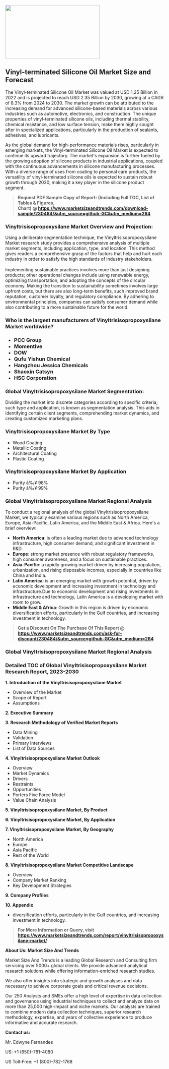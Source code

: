 <p><img class="alignnone size-medium wp-image-20088" src="https://ffe5etoiles.com/wp-content/uploads/2024/12/MST1-300x171.png" alt="" width="300" height="171" /></p><h2>Vinyl-terminated Silicone Oil Market Size and Forecast</h2><p>The Vinyl-terminated Silicone Oil Market was valued at USD 1.25 Billion in 2022 and is projected to reach USD 2.35 Billion by 2030, growing at a CAGR of 8.3% from 2024 to 2030. The market growth can be attributed to the increasing demand for advanced silicone-based materials across various industries such as automotive, electronics, and construction. The unique properties of vinyl-terminated silicone oils, including thermal stability, chemical resistance, and low surface tension, make them highly sought after in specialized applications, particularly in the production of sealants, adhesives, and lubricants.</p><p>As the global demand for high-performance materials rises, particularly in emerging markets, the Vinyl-terminated Silicone Oil Market is expected to continue its upward trajectory. The market's expansion is further fueled by the growing adoption of silicone products in industrial applications, coupled with the continuous advancements in silicone manufacturing processes. With a diverse range of uses from coating to personal care products, the versatility of vinyl-terminated silicone oils is expected to sustain robust growth through 2030, making it a key player in the silicone product segment.</p></p><blockquote id="" class=""><strong>Request PDF Sample Copy of Report: (Including Full TOC, List of Tables &amp; Figures, Chart)&nbsp;@&nbsp;<strong><a href="https://www.marketsizeandtrends.com/download-sample/230484/&utm_source=github-GC&utm_medium=264" target="_blank">https://www.marketsizeandtrends.com/download-sample/230484/&utm_source=github-GC&utm_medium=264</a></strong></strong></blockquote><h3 id="" class="">Vinyltrisisopropoxysilane Market&nbsp;Overview and Projection:</h3><p id="" class="">Using a deliberate segmentation technique, the Vinyltrisisopropoxysilane Market research study provides a comprehensive analysis of multiple market segments, including application, type, and location. This method gives readers a comprehensive grasp of the factors that help and hurt each industry in order to satisfy the high standards of industry stakeholders. <br /> <br />Implementing sustainable practices involves more than just designing products; other operational changes include using renewable energy, optimizing transportation, and adopting the concepts of the circular economy. Making the transition to sustainability sometimes involves large upfront costs, but there are also long-term benefits, such improved brand reputation, customer loyalty, and regulatory compliance. By adhering to environmental principles, companies can satisfy consumer demand while also contributing to a more sustainable future for the world.</p><h3 id="" class="">Who is the largest manufacturers of&nbsp;Vinyltrisisopropoxysilane Market worldwide?</h3><h3 class=""><p><ul><li>PCC Group </li><li> Momentive </li><li> DOW </li><li> Qufu Yishun Chemical </li><li> Hangzhou Jessica Chemicals </li><li> Shaoxin Catsyn </li><li> HSC Corporation</li></ul></p></h3><h3 id="" class="">Global&nbsp;Vinyltrisisopropoxysilane Market Segmentation:</h3><p id="" class="">Dividing the market into discrete categories according to specific criteria, such type and application, is known as segmentation analysis. This aids in identifying certain client segments, comprehending market dynamics, and creating customized marketing plans.</p><h3 id="" class="">Vinyltrisisopropoxysilane Market&nbsp;By Type</h3><p><p><ul><li>Wood Coating</li><li> Metallic Coating</li><li> Architectural Coating</li><li> Plastic Coating</p></li></ul></p></p><h3 id="" class="">Vinyltrisisopropoxysilane Market&nbsp;By Application</h3><p class=""><p><ul><li>Purity â‰¥ 98%</li><li> Purity â‰¥ 99%</li></ul></p></p><h3 id="" class="">Global Vinyltrisisopropoxysilane Market Regional Analysis</h3><p id="" class="">To conduct a regional analysis of the global Vinyltrisisopropoxysilane Market, we typically examine various regions such as North America, Europe, Asia-Pacific, Latin America, and the Middle East &amp; Africa. Here's a brief overview:</p><ul><li><strong>North America</strong>: is often a leading market due to advanced technology infrastructure, high consumer demand, and significant investment in R&amp;D.</li><li><strong>Europe</strong>: strong market presence with robust regulatory frameworks, high consumer awareness, and a focus on sustainable practices.</li><li><strong>Asia-Pacific</strong>: a rapidly growing market driven by increasing population, urbanization, and rising disposable incomes, especially in countries like China and India.</li><li><strong>Latin America</strong>: is an emerging market with growth potential, driven by economic development and increasing investment in technology and infrastructure.Due to economic development and rising investments in infrastructure and technology, Latin America is a developing market with room to grow.</li><li><strong>Middle East &amp; Africa</strong>: Growth in this region is driven by economic diversification efforts, particularly in the Gulf countries, and increasing investment in technology.</li></ul><blockquote id="" class=""><strong>Get a Discount On The Purchase Of This Report @ <strong><a href="https://www.marketsizeandtrends.com/ask-for-discount/230484/&utm_source=github-GC&utm_medium=264" target="_blank">https://www.marketsizeandtrends.com/ask-for-discount/230484/&utm_source=github-GC&utm_medium=264</a></strong></strong></blockquote><h3 id="" class="">Global Vinyltrisisopropoxysilane Market Regional Analysis</h3><h3 id="" class="">Detailed TOC of Global Vinyltrisisopropoxysilane Market Research Report, 2023-2030</h3><p id="" class=""><strong>1. Introduction of the Vinyltrisisopropoxysilane Market</strong></p><ul><li>Overview of the Market</li><li>Scope of Report</li><li>Assumptions</li></ul><p id="" class=""><strong>2. Executive Summary</strong></p><p id="" class=""><strong>3. Research Methodology of Verified Market Reports</strong></p><ul><li>Data Mining</li><li>Validation</li><li>Primary Interviews</li><li>List of Data Sources</li></ul><p id="" class=""><strong>4. Vinyltrisisopropoxysilane Market Outlook</strong></p><ul><li>Overview</li><li>Market Dynamics</li><li>Drivers</li><li>Restraints</li><li>Opportunities</li><li>Porters Five Force Model</li><li>Value Chain Analysis</li></ul><p id="" class=""><strong>5. Vinyltrisisopropoxysilane Market, By Product</strong></p><p id="" class=""><strong>6. Vinyltrisisopropoxysilane Market, By Application</strong></p><p id="" class=""><strong>7. Vinyltrisisopropoxysilane Market, By Geography</strong></p><ul><li>North America</li><li>Europe</li><li>Asia Pacific</li><li>Rest of the World</li></ul><p id="" class=""><strong>8. Vinyltrisisopropoxysilane Market Competitive Landscape</strong></p><ul><li>Overview</li><li>Company Market Ranking</li><li>Key Development Strategies</li></ul><p id="" class=""><strong>9. Company Profiles</strong></p><p id="" class=""><strong>10. Appendix</strong></p><ul><li>diversification efforts, particularly in the Gulf countries, and increasing investment in technology.</li></ul><blockquote id="" class=""><strong>For More Information or Query, visit <strong><strong><a href="https://www.marketsizeandtrends.com/report/vinyltrisisopropoxysilane-market/" target="_blank">https://www.marketsizeandtrends.com/report/vinyltrisisopropoxysilane-market/</a></strong></strong></strong></blockquote><p id="" class=""><strong>About Us: Market Size And Trends</strong></p><p id="" class="">Market Size And Trends is a leading Global Research and Consulting firm servicing over 5000+ global clients. We provide advanced analytical research solutions while offering information-enriched research studies.</p><p id="" class="">We also offer insights into strategic and growth analyses and data necessary to achieve corporate goals and critical revenue decisions.</p><p id="" class="">Our 250 Analysts and SMEs offer a high level of expertise in data collection and governance using industrial techniques to collect and analyze data on more than 25,000 high-impact and niche markets. Our analysts are trained to combine modern data collection techniques, superior research methodology, expertise, and years of collective experience to produce informative and accurate research.</p><p id="" class=""><strong>Contact us:</strong></p><p id="" class="">Mr. Edwyne Fernandes</p><p id="" class="">US: +1 (650)-781-4080</p><p id="" class="">US Toll-Free: +1 (800)-782-1768</p>
